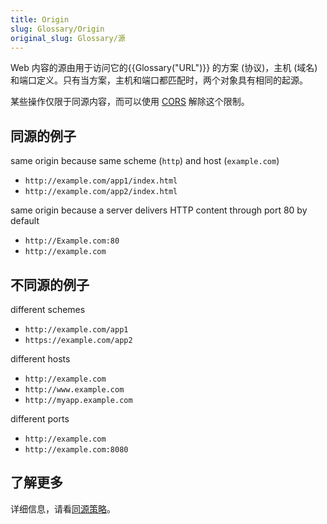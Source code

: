 ```yaml
---
title: Origin
slug: Glossary/Origin
original_slug: Glossary/源
---
```


Web 内容的源由用于访问它的{{Glossary("URL")}} 的方案 (协议)，主机 (域名) 和端口定义。只有当方案，主机和端口都匹配时，两个对象具有相同的起源。

某些操作仅限于同源内容，而可以使用 [CORS](/zh-CN/docs/Glossary/CORS) 解除这个限制。

## 同源的例子

same origin because same scheme (`http`) and host (`example.com`)

- `http://example.com/app1/index.html`
- `http://example.com/app2/index.html`

same origin because a server delivers HTTP content through port 80 by default

- `http://Example.com:80`
- `http://example.com`

## 不同源的例子

different schemes

- `http://example.com/app1`
- `https://example.com/app2`

different hosts

- `http://example.com`
- `http://www.example.com`
- `http://myapp.example.com`

different ports

- `http://example.com`
- `http://example.com:8080`

## 了解更多

详细信息，请看[同源策略](/zh-CN/docs/Web/Security/Same-origin_policy)。
